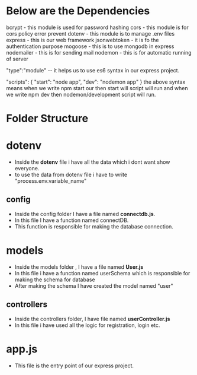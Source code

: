 # **Below are the Dependencies**
bcrypt - this module is used for password hashing
cors - this module is for cors policy error prevent
dotenv -  this module is to manage .env files
express - this is our web framework
jsonwebtoken -  it is fo the authentication purpose
mogoose - this is to use mongodb in express
nodemailer -  this is for sending mail 
nodemon - this is for automatic running of server


"type":"module" -- it helps us to use es6 syntax in our express project.

"scripts": {
    "start": "node app",
    "dev": "nodemon app"
  }
the above syntax means when we write npm start our then start will script will run and when we write npm dev then nodemon/development script will run.

# **Folder Structure**

# **dotenv**
- Inside the **dotenv** file i have all the data which i dont want show everyone.
- to use the data from dotenv file i have to write "process.env.variable_name"

## **config**
- Inside the config folder I have a file named **connectdb.js**.
- In this file I have a function named connectDB.
- This function is responsible for making the database connection.

# **models**
- Inside the models folder , I have a file named **User.js**
- In this file i have a function named userSchema which is responsible for making the schema for database
- After making the schema I have created the model named "user"

## **controllers**
- Inside the controllers folder, I have file named **userController.js**
- In this file i have used all the logic for registration, login etc.

# **app.js**
- This file is the entry point of our express project.



